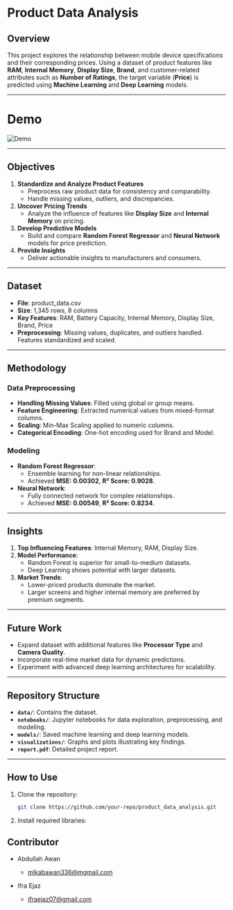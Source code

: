 # Product Data Analysis

## Overview
This project explores the relationship between mobile device specifications and their corresponding prices. Using a dataset of product features like **RAM**, **Internal Memory**, **Display Size**, **Brand**, and customer-related attributes such as **Number of Ratings**, the target variable (**Price**) is predicted using **Machine Learning** and **Deep Learning** models.

---

# Demo
![Demo](https://github.com/abawan7/product_data_analysis/blob/main/PBI_Screenshot.png)

---
## Objectives
1. **Standardize and Analyze Product Features**  
   - Preprocess raw product data for consistency and comparability.
   - Handle missing values, outliers, and discrepancies.
2. **Uncover Pricing Trends**  
   - Analyze the influence of features like **Display Size** and **Internal Memory** on pricing.
3. **Develop Predictive Models**  
   - Build and compare **Random Forest Regressor** and **Neural Network** models for price prediction.
4. **Provide Insights**  
   - Deliver actionable insights to manufacturers and consumers.

---

## Dataset
- **File**: product_data.csv  
- **Size**: 1,345 rows, 8 columns  
- **Key Features**: RAM, Battery Capacity, Internal Memory, Display Size, Brand, Price  
- **Preprocessing**: Missing values, duplicates, and outliers handled. Features standardized and scaled.

---

## Methodology
### Data Preprocessing
- **Handling Missing Values**: Filled using global or group means.
- **Feature Engineering**: Extracted numerical values from mixed-format columns.
- **Scaling**: Min-Max Scaling applied to numeric columns.
- **Categorical Encoding**: One-hot encoding used for Brand and Model.

### Modeling
- **Random Forest Regressor**:
  - Ensemble learning for non-linear relationships.
  - Achieved **MSE: 0.00302**, **R² Score: 0.9028**.
- **Neural Network**:
  - Fully connected network for complex relationships.
  - Achieved **MSE: 0.00549**, **R² Score: 0.8234**.

---

## Insights
1. **Top Influencing Features**: Internal Memory, RAM, Display Size.
2. **Model Performance**:
   - Random Forest is superior for small-to-medium datasets.
   - Deep Learning shows potential with larger datasets.
3. **Market Trends**:
   - Lower-priced products dominate the market.
   - Larger screens and higher internal memory are preferred by premium segments.

---

## Future Work
- Expand dataset with additional features like **Processor Type** and **Camera Quality**.
- Incorporate real-time market data for dynamic predictions.
- Experiment with advanced deep learning architectures for scalability.

---

## Repository Structure
- **`data/`**: Contains the dataset.
- **`notebooks/`**: Jupyter notebooks for data exploration, preprocessing, and modeling.
- **`models/`**: Saved machine learning and deep learning models.
- **`visualizations/`**: Graphs and plots illustrating key findings.
- **`report.pdf`**: Detailed project report.

---

## How to Use
1. Clone the repository:
   ```bash
   git clone https://github.com/your-repo/product_data_analysis.git
   
2. Install required libraries:
   
## Contributor
* Abdullah Awan
  - <mlkabawan336@mgmail.com>
  
* Ifra Ejaz
  - <ifraejaz07@gmail.com>


